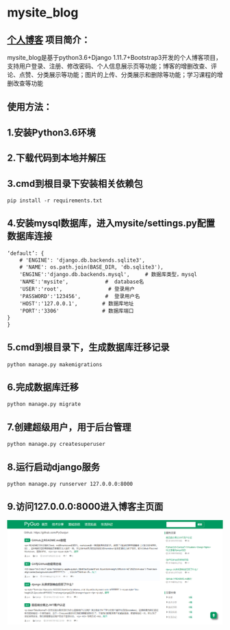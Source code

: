 mysite_blog
====
[个人博客](pyguo.cn)
项目简介：
-------
mysite_blog是基于python3.6+Django 1.11.7+Bootstrap3开发的个人博客项目，支持用户登录、注册、修改密码、个人信息展示页等功能；博客的增删改查、评论、点赞、分类展示等功能；图片的上传、分类展示和删除等功能；学习课程的增删改查等功能

使用方法：
-------
1.安装Python3.6环境
-------
2.下载代码到本地并解压
-------
3.cmd到根目录下安装相关依赖包
-------
```
pip install -r requirements.txt
```
4.安装mysql数据库，进入mysite/settings.py配置数据库连接
-------

```DATABASES = {
‘default’: {
    # 'ENGINE': 'django.db.backends.sqlite3',
    # 'NAME': os.path.join(BASE_DIR, 'db.sqlite3'),
    'ENGINE':'django.db.backends.mysql',     # 数据库类型，mysql
    'NAME':'mysite',            #  database名
    'USER':'root',               # 登录用户
    'PASSWORD':'123456',        #  登录用户名
    'HOST':'127.0.0.1',        # 数据库地址
    'PORT':'3306'              # 数据库端口
}
}
```
5.cmd到根目录下，生成数据库迁移记录
-------
```
python manage.py makemigrations
```
6.完成数据库迁移
-------
```
python manage.py migrate 
```
7.创建超级用户，用于后台管理
-------
```
python manage.py createsuperuser
```
8.运行启动django服务
-------
```
python manage.py runserver 127.0.0.0:8000
```
9.访问127.0.0.0:8000进入博客主页面
-------
![](https://github.com/PyGuojun/mysite_blog/blob/master/image/my_blog.png)


